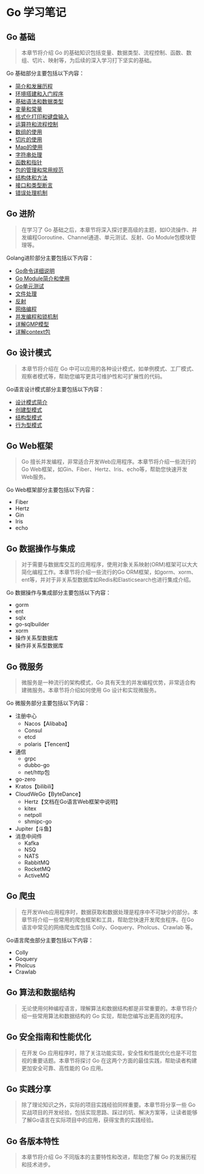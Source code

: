 # Go 学习笔记

## Go 基础

> 本章节将介绍 Go 的基础知识包括变量、数据类型、流程控制、函数、数组、切片、映射等，为后续的深入学习打下坚实的基础。

Go 基础部分主要包括以下内容：
- [简介和发展历程](./01-Go基础/01-简介和发展历程.md)
- [环境搭建和入门程序](./01-Go基础/02-环境搭建和入门程序.md)
- [基础语法和数据类型](01-Go基础/03-基础语法和数据类型.md)
- [变量和常量](./01-Go基础/04-变量和常量.md)
- [格式化打印和键盘输入](./01-Go基础/05-格式化打印和键盘输入.md)
- [运算符和流程控制](./01-Go基础/06-运算符和流程控制.md)
- [数组的使用](./01-Go基础/07-数组的使用.md)
- [切片的使用](./01-Go基础/08-切片的使用.md)
- [Map的使用](./01-Go基础/09-Map的使用.md)
- [字符串处理](./01-Go基础/10-字符串处理.md)
- [函数和指针](./01-Go基础/11-函数和指针.md)
- [包的管理和常用规范](./01-Go基础/12-包的管理和常用规范.md)
- [结构体和方法](./01-Go基础/13-结构体和方法.md)
- [接口和类型断言](./01-Go基础/14-接口和类型断言.md)
- [错误处理机制](./01-Go基础/15-错误处理机制.md)

## Go 进阶

> 在学习了 Go 基础之后，本章节将深入探讨更高级的主题，如IO流操作、并发编程Goroutine、Channel通道、单元测试、反射、Go Module包模块管理等。

Golang进阶部分主要包括以下内容：
- [Go命令详细说明](./02-Go进阶/01-Go命令详细说明.md)
- [Go Module简介和使用](./02-Go进阶/02-Go%20Module简介和使用.md)
- [Go单元测试](./02-Go进阶/03-Go单元测试.md)
- [文件处理](./02-Go进阶/04-文件处理.md)
- [反射](./02-Go进阶/05-反射.md)
- [网络编程](./02-Go进阶/06-网络编程.md)
- [并发编程和锁机制](./02-Go进阶/07-并发编程和锁机制.md)
- [详解GMP模型](./02-Go进阶/08-详解GMP模型.md)
- [详解context包](./02-Go进阶/09-详解context包.md)

## Go 设计模式

> 本章节将介绍在 Go 中可以应用的各种设计模式，如单例模式、工厂模式、观察者模式等，帮助您编写更具可维护性和可扩展性的代码。

Go语言设计模式部分主要包括以下内容：
- [设计模式简介](./03-Go设计模式/01-设计模式简介.md)
- [创建型模式](./03-Go设计模式/02-创建型模式.md)
- [结构型模式](./03-Go设计模式/03-结构型模式.md)
- [行为型模式](./03-Go设计模式/04-行为型模式.md)

## Go Web框架

> Go 擅长并发编程，非常适合开发Web应用程序。本章节将介绍一些流行的Go Web框架，如Gin、Fiber、Hertz、Iris、echo等，帮助您快速开发Web服务。

Go Web框架部分主要包括以下内容：
- Fiber
- Hertz
- Gin
- Iris
- echo

## Go 数据操作与集成

> 对于需要与数据库交互的应用程序，使用对象关系映射(ORM)框架可以大大简化编程工作。本章节将介绍一些流行的Go ORM框架，如gorm、xorm、ent等，并对于非关系型数据库如Redis和Elasticsearch也进行集成介绍。

Go 数据操作与集成部分主要包括以下内容：
- gorm
- ent
- sqlx
- go-sqlbuilder
- xorm
- 操作关系型数据库
- 操作非关系型数据库

## Go 微服务

> 微服务是一种流行的架构模式，Go 具有天生的并发编程优势，非常适合构建微服务。本章节将介绍如何使用 Go 设计和实现微服务。

Go 微服务部分主要包括以下内容：
- 注册中心
  - Nacos【Alibaba】
  - Consul
  - etcd
  - polaris【Tencent】
- 通信
  - grpc
  - dubbo-go
  - net/http包
- go-zero
- Kratos【bilibili】
- CloudWeGo【ByteDance】
  - Hertz【文档在Go语言Web框架中说明】
  - kitex
  - netpoll
  - shmipc-go
- Jupiter【斗鱼】
- 消息中间件
  - Kafka
  - NSQ
  - NATS
  - RabbitMQ
  - RocketMQ
  - ActiveMQ

## Go 爬虫

> 在开发Web应用程序时，数据获取和数据处理是程序中不可缺少的部分。本章节将介绍一些常用的爬虫框架和工具，帮助您快速开发爬虫程序。在Go语言中常见的网络爬虫库包括 Colly、Goquery、Pholcus、Crawlab 等。

Go语言爬虫部分主要包括以下内容：
- Colly
- Goquery
- Pholcus
- Crawlab

## Go 算法和数据结构

> 无论使用何种编程语言，理解算法和数据结构都是非常重要的。本章节将介绍一些常用算法和数据结构的 Go 实现，帮助您编写出更高效的程序。

## Go 安全指南和性能优化

> 在开发 Go 应用程序时，除了关注功能实现，安全性和性能优化也是不可忽视的重要话题。本章节将探讨 Go 在这两个方面的最佳实践，帮助读者构建更加安全可靠、高性能的 Go 应用。

## Go 实践分享

> 除了理论知识之外，实际的项目实践经验同样重要。本章节将分享一些 Go 实战项目的开发经验，包括实现思路、踩过的坑、解决方案等，让读者能够了解Go语言在实际项目中的应用，获得宝贵的实践经验。

## Go 各版本特性

> 本章节将介绍 Go 不同版本的主要特性和改进，帮助您了解 Go 的发展历程和技术进步。